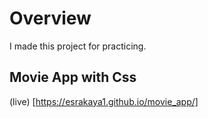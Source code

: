 # Overview 
I made this project for practicing.

## Movie App with Css 
 (live) [https://esrakaya1.github.io/movie_app/]
